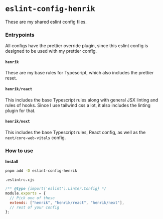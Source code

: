 # `eslint-config-henrik`

These are my shared eslint config files.

### Entrypoints

All configs have the prettier override plugin, since this eslint config is designed to be used with my prettier config.

#### `henrik`

These are my base rules for Typescript, which also includes the prettier reset.

#### `henrik/react`

This includes the base Typescript rules along with general JSX linting and rules of hooks. Since I use tailwind css a lot, it also includes the linting plugin for that.

#### `henrik/next`

This includes the base Typescript rules, React config, as well as the `next/core-web-vitals` config.

### How to use

**Install**

```sh
pnpm add -D eslint-config-henrik
```

`.eslintrc.cjs`

```js
/** @type {import('eslint').Linter.Config} */
module.exports = {
  // Pick one of these
  extends: ["henrik", "henrik/react", "henrik/next"],
  // rest of your config
};
```
